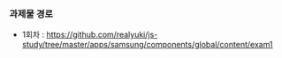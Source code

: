 ### 과제물 경로
* 1회차 : https://github.com/realyuki/js-study/tree/master/apps/samsung/components/global/content/exam1